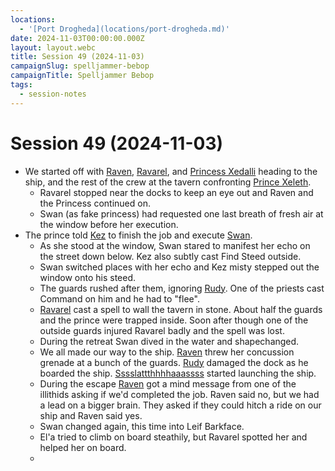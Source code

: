 ```yaml
---
locations:
  - '[Port Drogheda](locations/port-drogheda.md)'
date: 2024-11-03T00:00:00.000Z
layout: layout.webc
title: Session 49 (2024-11-03)
campaignSlug: spelljammer-bebop
campaignTitle: Spelljammer Bebop
tags:
  - session-notes
---
```

# Session 49 (2024-11-03)

- We started off with [Raven](pcs/raven.md), [Ravarel](pcs/ravarel-deshent.md), and [Princess Xedalli](npcs/princess-xedalli.md) heading to the ship, and the rest of the crew at the tavern confronting [Prince Xeleth](npcs/prince-xeleth.md).
	- Ravarel stopped near the docks to keep an eye out and Raven and the Princess continued on.
	- Swan (as fake princess) had requested one last breath of fresh air at the window before her execution.
- The prince told [Kez](pcs/kez-bardaux.md) to finish the job and execute [Swan](pcs/swan.md).
	- As she stood at the window, Swan stared to manifest her echo on the street down below. Kez also subtly cast Find Steed outside.
	- Swan switched places with her echo and Kez misty stepped out the window onto his steed.
	- The guards rushed after them, ignoring [Rudy](pcs/refuge-unit-d3.md). One of the priests cast Command on him and he had to "flee".
	- [Ravarel](pcs/ravarel-deshent.md) cast a spell to wall the tavern in stone. About half the guards and the prince were trapped inside. Soon after though one of the outside guards injured Ravarel badly and the spell was lost.
	- During the retreat Swan dived in the water and shapechanged.
	- We all made our way to the ship. [Raven](pcs/raven.md) threw her concussion grenade at a bunch of the guards. [Rudy](pcs/refuge-unit-d3.md) damaged the dock as he boarded the ship. [Sssslattthhhhaaassss](pcs/sssslattthhhhaaassss.md) started launching the ship.
	- During the escape [Raven](pcs/raven.md) got a mind message from one of the illithids asking if we'd completed the job. Raven said no, but we had a lead on a bigger brain. They asked if they could hitch a ride on our ship and Raven said yes.
	- Swan changed again, this time into Leif Barkface.
	- El'a tried to climb on board steathily, but Ravarel spotted her and helped her on board.
	- 
